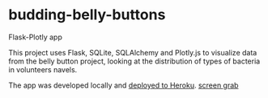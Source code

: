 # budding-belly-buttons
Flask-Plotly app

This project uses Flask, SQLite, SQLAlchemy and Plotly.js to visualize data from the belly button project, looking at the distribution of types of bacteria in volunteers navels.

The app was developed locally and [deployed to Heroku](https://budding-belly-buttons.herokuapp.com/).
[screen grab](https://github.com/lweislo/Flask-Plotly/blob/master/budding-belly-buttons/static/images/flask-plotly-heroku.png "Flask Plotly app")

